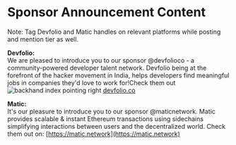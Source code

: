 # Sponsor Announcement Content

Note: Tag Devfolio and Matic handles on relevant platforms while posting and mention tier as well.

  
**Devfolio:**  
We are pleased to introduce you to our sponsor @devfolioco - a community-powered developer talent network. Devfolio being at the forefront of the hacker movement in India, helps developers find meaningful jobs in companies they'd love to work for!Check them out ![backhand index pointing right](https://paper.dropboxstatic.com/static/img/ace/emoji/1f449.png?version=3.1.2) [devfolio.co](https://slack-redir.net/link?url=http%3A%2F%2Fdevfolio.co)

  
**Matic:**  
It's our pleasure to introduce you to our sponsor @maticnetwork. Matic provides scalable & instant Ethereum transactions using sidechains simplifying interactions between users and the decentralized world. Check them out on: [https://matic.network](https://matic.network)

